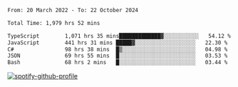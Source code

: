 <!--START_SECTION:waka-->

```txt
From: 20 March 2022 - To: 22 October 2024

Total Time: 1,979 hrs 52 mins

TypeScript        1,071 hrs 35 mins█████████████▓░░░░░░░░░░░   54.12 %
JavaScript        441 hrs 31 mins █████▓░░░░░░░░░░░░░░░░░░░   22.30 %
C#                98 hrs 38 mins  █▒░░░░░░░░░░░░░░░░░░░░░░░   04.98 %
JSON              69 hrs 55 mins  █░░░░░░░░░░░░░░░░░░░░░░░░   03.53 %
Bash              68 hrs 2 mins   █░░░░░░░░░░░░░░░░░░░░░░░░   03.44 %
```

<!--END_SECTION:waka-->
[![spotify-github-profile](https://spotify-github-profile.vercel.app/api/view?uid=c00zprrvy9xiloa9qnco3hmng&cover_image=true&theme=novatorem&show_offline=false&background_color=121212&bar_color=53b14f&bar_color_cover=false)](https://spotify-github-profile.vercel.app/api/view?uid=c00zprrvy9xiloa9qnco3hmng&redirect=true)




